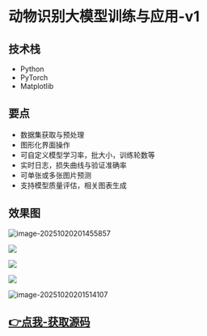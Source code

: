 # 动物识别大模型训练与应用-v1

<MyGlobalComponent />

## 技术栈
- Python
- PyTorch
- Matplotlib

## 要点
- 数据集获取与预处理
- 图形化界面操作
- 可自定义模型学习率，批大小，训练轮数等
- 实时日志，损失曲线与验证准确率
- 可单张或多张图片预测
- 支持模型质量评估，相关图表生成

## 效果图

![image-20251020201455857](http://cdn.qiniu.liyansheng.top/img/image-20251020201455857.png)

![](http://cdn.qiniu.liyansheng.top/img/classification_metrics_bar.png)

![](http://cdn.qiniu.liyansheng.top/img/confusion_matrix.png)

![](http://cdn.qiniu.liyansheng.top/img/roc_auc_curves.png)

![image-20251020201514107](http://cdn.qiniu.liyansheng.top/img/image-20251020201514107.png)

## [👉点我-获取源码](https://item.taobao.com/item.htm?ft=t&id=986760295866)